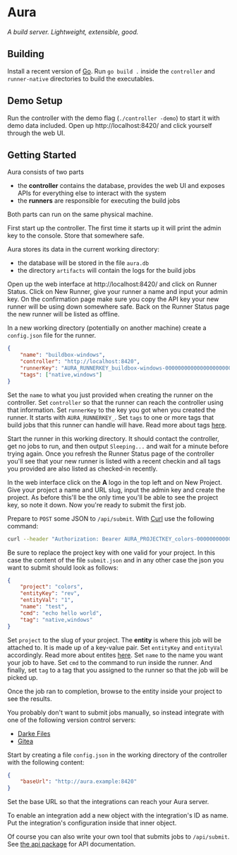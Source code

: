 # Aura

*A build server. Lightweight, extensible, good.*

## Building

Install a recent version of [Go](https://go.dev/).
Run `go build .` inside the `controller` and `runner-native` directories to build the executables.

## Demo Setup

Run the controller with the demo flag (`./controller -demo`) to start it with demo data included.
Open up http://localhost:8420/ and click yourself through the web UI.

## Getting Started

Aura consists of two parts

* the **controller** contains the database, provides the web UI and exposes APIs for everything else to interact with the system
* the **runners** are responsible for executing the build jobs

Both parts can run on the same physical machine.

First start up the controller.
The first time it starts up it will print the admin key to the console.
Store that somewhere safe.

Aura stores its data in the current working directory:

* the database will be stored in the file `aura.db`
* the directory `artifacts` will contain the logs for the build jobs

Open up the web interface at http://localhost:8420/ and click on Runner Status.
Click on New Runner, give your runner a name and input your admin key.
On the confirmation page make sure you copy the API key your new runner will be using down somewhere safe.
Back on the Runner Status page the new runner will be listed as offline.

In a new working directory (potentially on another machine) create a `config.json` file for the runner.

```json
{
    "name": "buildbox-windows",
    "controller": "http://localhost:8420",
    "runnerKey": "AURA_RUNNERKEY_buildbox-windows-0000000000000000000000000",
    "tags": ["native,windows"]
}
```

Set the `name` to what you just provided when creating the runner on the controller.
Set `controller` so that the runner can reach the controller using that information.
Set `runnerKey` to the key you got when you created the runner.
It starts with `AURA_RUNNERKEY_`.
Set `tags` to one or more tags that build jobs that this runner can handle will have.
Read more about tags [here](docs/tags.md).

Start the runner in this working directory.
It should contact the controller, get no jobs to run, and then output `Sleeping...` and wait for a minute before trying again.
Once you refresh the Runner Status page of the controller you'll see that your new runner is listed with a recent checkin and all tags you provided are also listed as checked-in recently.

In the web interface click on the **A** logo in the top left and on New Project.
Give your project a name and URL slug, input the admin key and create the project.
As before this'll be the only time you'll be able to see the project key, so note it down.
Now you're ready to submit the first job.

Prepare to `POST` some JSON to `/api/submit`.
With [Curl](https://curl.se/) use the following command:

```sh
curl --header "Authorization: Bearer AURA_PROJECTKEY_colors-00000000000000000000000000000000000" --header "Content-Type: application/json" --request POST --data "@submit.json"  http://localhost:8420/api/submit
```

Be sure to replace the project key with one valid for your project.
In this case the content of the file `submit.json` and in any other case the json you want to submit should look as follows:

```json
{
    "project": "colors",
    "entityKey": "rev",
    "entityVal": "1",
    "name": "test",
    "cmd": "echo hello world",
    "tag": "native,windows"
}
```

Set `project` to the slug of your project.
The **entity** is where this job will be attached to.
It is made up of a key-value pair.
Set `entityKey` and `entityVal` accordingly.
Read more about entites [here](docs/entities.md).
Set `name` to the name you want your job to have.
Set `cmd` to the command to run inside the runner.
And finally, set `tag` to a tag that you assigned to the runner so that the job will be picked up.

Once the job ran to completion, browse to the entity inside your project to see the results.

You probably don't want to submit jobs manually, so instead integrate with one of the following version control servers:

* [Darke Files](docs/submit-darke.md)
* [Gitea](docs/submit-gitea.md)

Start by creating a file `config.json` in the working directory of the controller with the following content:

```json
{
    "baseUrl": "http://aura.example:8420"
}
```

Set the base URL so that the integrations can reach your Aura server.

To enable an integration add a new object with the integration's ID as name.
Put the integration's configuration inside that inner object.

Of course you can also write your own tool that submits jobs to `/api/submit`.
See [the api package](api/api.go) for API documentation.
